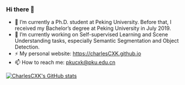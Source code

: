 ### Hi there 👋

- 🌱 I’m currently a Ph.D. student at Peking University. Before that, I received my Bachelor’s degree at Peking University in July 2019.
- 🔭 I’m currently working on Self-supervised Learning and Scene Understanding tasks, especially Semantic Segmentation and Object Detection.
- ⚡ My personal website: https://charlesCXK.github.io
- 📫 How to reach me: pkucxk@pku.edu.cn

[![CharlesCXK's GitHub stats](https://github-readme-stats.vercel.app/api?username=charlesCXK&count_private=true&show_icons=true)](https://github.com/anuraghazra/github-readme-stats&theme=default)

<!--
**charlesCXK/charlesCXK** is a ✨ _special_ ✨ repository because its `README.md` (this file) appears on your GitHub profile.

Here are some ideas to get you started:

- 🔭 I’m currently working on ...
- 🌱 I’m currently learning ...
- 👯 I’m looking to collaborate on ...
- 🤔 I’m looking for help with ...
- 💬 Ask me about ...
- 📫 How to reach me: ...
- 😄 Pronouns: ...
- ⚡ Fun fact: ...
-->
